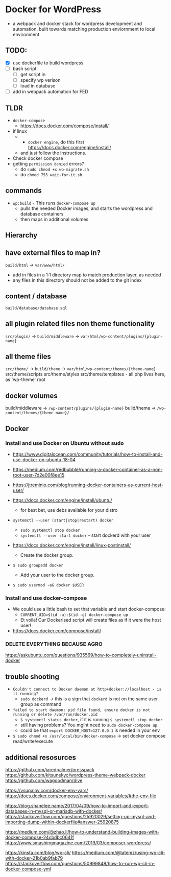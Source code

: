 # Docker for WordPress
- a webpack and docker stack for wordpress development and automation. built towards 
  matching production enviornment to local environment

## TODO:
- [x] use dockerfile to build wordpress
- [ ] bash script
    - [ ] get script in
    - [ ] specify wp verison
    - [ ] load in database
- [ ] add in webpack automation for FED

## TLDR
- `docker-compose`
    - https://docs.docker.com/compose/install/
- if linux
    - + `docker engine`, do this first https://docs.docker.com/engine/install/
    - and just follow the instructions. 
- Check docker compose
- getting `permission denied` errors?
    - do `sudo chmod +x wp-migrate.sh` 
    - do `chmod 755 wait-for-it.sh`

## commands
- `wp:build` - This runs `docker-compose up`
    -  pulls the needed Docker images, and starts the wordpress and database containers
    - then maps in additional volumes

## Hierarchy
## have external files to map in?
`build/html` -> `var/www/html/`

- add in files in a 1:1 directory map to match production layer, as needed
- any files in this directory should not be added to the git index

## content / database
`build/database/database.sql`

## all plugin related files non theme functionality
`src/plugin/` -> `build/middleware` -> `var/html/wp-content/plugins/{plugin-name}`

## all theme files
`src/theme/` -> `build/theme` -> `var/html/wp-content/themes/{theme-name}`
src/theme/scripts
src/theme/styles
src/theme/templates - all php lives here, as 'wp-theme' root

## docker volumes
build/middleware -> `/wp-content/plugins/{plugin-name}`
build/theme -> `/wp-content/themes/{theme-name}/`

## Docker
### Install and use Docker on Ubuntu without sudo
- https://www.digitalocean.com/community/tutorials/how-to-install-and-use-docker-on-ubuntu-18-04
- https://medium.com/redbubble/running-a-docker-container-as-a-non-root-user-7d2e00f8ee15
- https://jtreminio.com/blog/running-docker-containers-as-current-host-user/

- https://docs.docker.com/engine/install/ubuntu/
    - for best bet, use debs available for your distro
- `systemctl --user (start|stop|restart) docker`
    - `sudo systemctl stop docker`
    - `systemctl --user start docker` - start dockerd with your user

- https://docs.docker.com/engine/install/linux-postinstall/
    - Create the docker group.
- `$ sudo groupadd docker`
    - Add your user to the docker group.
- `$ sudo usermod -aG docker $USER`

### Install and use docker-compose
- We could use a little bash to set that variable and start docker-compose:
    - `CURRENT_UID=$(id -u):$(id -g) docker-compose up`
    - Et voila! Our Dockerised script will create files as if it were the host user!
- https://docs.docker.com/compose/install/

### DELETE EVERYTHING BECAUSE AGRO
https://askubuntu.com/questions/935569/how-to-completely-uninstall-docker

## trouble shooting
-  `Couldn't connect to Docker daemon at http+docker://localhost - is it running?` 
    - `sudo dockerd` -> this is a sign that `dockerd` is not on the same user group as command
- `failed to start daemon: pid file found, ensure docker is not running or delete /var/run/docker.pid`
    - `$ systemctl status docker`, if it is running `$ systemctl stop docker`
    - still having problems? You mgiht need to `sudo docker-compose up`
    - could be that `export DOCKER_HOST=127.0.0.1` is needed in your env
- `$ sudo chmod +x /usr/local/bin/docker-compose` -> set docker compose read/write/execute

## additional resosurces
https://github.com/jaredpalmer/presspack
https://github.com/kitsunekyo/wordpress-theme-webpack-docker
https://github.com/wagoodman/dive


https://vsupalov.com/docker-env-vars/
https://docs.docker.com/compose/environment-variables/#the-env-file

https://blog.shanelee.name/2017/04/09/how-to-import-and-export-databases-in-mysql-or-mariadb-with-docker/
https://stackoverflow.com/questions/25920029/setting-up-mysql-and-importing-dump-within-dockerfile#answer-25920875


https://medium.com/@zhao.li/how-to-understand-building-images-with-docker-compose-24cbdbc0641f
https://www.smashingmagazine.com/2019/03/composer-wordpress/



https://kinsta.com/blog/wp-cli/
https://medium.com/@tatemz/using-wp-cli-with-docker-21b0ab9fab79
https://stackoverflow.com/questions/50999848/how-to-run-wp-cli-in-docker-compose-yml
